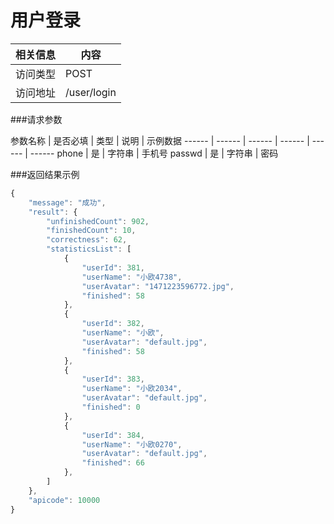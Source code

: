 
# 用户登录
 相关信息 | 内容
 ------ | ------
 访问类型 | POST
 访问地址 | /user/login

###请求参数

 参数名称 | 是否必填 | 类型 | 说明 | 示例数据
 ------ | ------ | ------ | ------ | ------ | ------
 phone | 是 | 字符串 | 手机号
 passwd | 是 | 字符串 | 密码

###返回结果示例

```javascript
{
    "message": "成功",
    "result": {
        "unfinishedCount": 902,
        "finishedCount": 10,
        "correctness": 62,
        "statisticsList": [
            {
                "userId": 381,
                "userName": "小欧4738",
                "userAvatar": "1471223596772.jpg",
                "finished": 58
            },
            {
                "userId": 382,
                "userName": "小欧",
                "userAvatar": "default.jpg",
                "finished": 58
            },
            {
                "userId": 383,
                "userName": "小欧2034",
                "userAvatar": "default.jpg",
                "finished": 0
            },
            {
                "userId": 384,
                "userName": "小欧0270",
                "userAvatar": "default.jpg",
                "finished": 66
            },
        ]
    },
    "apicode": 10000
}
